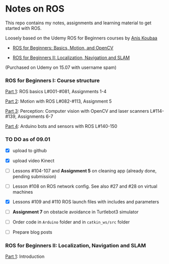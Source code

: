 # Notes on ROS

This repo contains my notes, assignments and learning material to get started with ROS.

Loosely based on the Udemy ROS for Beginners courses by [Anis Koubaa](https://www.udemy.com/user/anis-koubaa) 

* [ROS for Beginners: Basics, Motion, and OpenCV](https://www.udemy.com/course/ros-essentials/)

* [ROS for Beginners II: Localization, Navigation and SLAM](https://www.udemy.com/course/ros-navigation/)

(Purchased on Udemy on 15.07 with username spam) 

### ROS for Beginners I: Course structure

[Part 1](./udemy-ROS-essentials-course-notes/1.ROS-essentials-Nov21-Lessons-1-77.md): ROS basics L#001-#081, Assignments 1-4 

[Part 2](./udemy-ROS-essentials-course-notes/2.ROS-essentials-Motion-Nov21-L82-112.md): Motion with ROS L#082-#113, Assignment 5

[Part 3](./udemy-ROS-essentials-course-notes/3.ROS-essentials-Perception-Dec21-L114.138.md): Perception: Computer vision with OpenCV and laser scanners L#114-#139, Assignments 6-7 

[Part 4](./udemy-ROS-essentials-course-notes/4.ROS-essentials-rosserial-Dec21.md): Arduino bots and sensors with ROS L#140-150

### TO DO as of 09.01

- [x] upload to github
- [x] upload video Kinect
- [ ] Lessons #104-107 and **Assignment 5** on cleaning app (already done, pending submission)
- [ ] Lesson #108 on ROS network config. See also #27 and #28 on virtual machines

- [x] Lessons #109 and #110 ROS launch files with includes and parameters 
- [ ] **Assignment 7** on obstacle avoidance in Turtlebot3 simulator
- [ ] Order code in `Arduino` folder and in `catkin_ws/src` folder

- [ ] Prepare blog posts

### ROS for Beginners II: Localization, Navigation and SLAM

[Part 1](./udemy-ROS-essentials-course-notes/5.ROS-navigation-Jan21-Lessons-1-.md): Introduction
